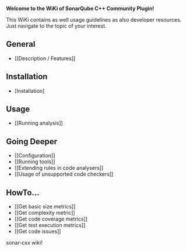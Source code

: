 **Welcome to the WiKi of SonarQube C++ Community Plugin!**

This WiKi contains as well usage guidelines as also developer resources. Just navigate to the topic of your interest.

## General
* [[Description / Features]]

## Installation
* [Installation]

## Usage
* [[Running analysis]]

## Going Deeper
* [[Configuration]]
* [[Running tools]]
* [[Extending rules in code analysers]]
* [[Usage of unsupported code checkers]]

## HowTo...
* [[Get basic size metrics]]
* [[Get complexity metric]]
* [[Get code coverage metrics]]
* [[Get test execution metrics]]
* [[Get code issues]]



sonar-cxx wiki!